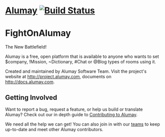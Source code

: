 # [Alumay](https://travis-ci.org/Alumay/FightOnAlumay) [![Build Status](https://travis-ci.org/Alumay/FightOnAlumay.png?branch=master)](https://travis-ci.org/Alumay/FightOnAlumay)

FightOnAlumay
=============

The New Battlefield!


Alumay is a free, open platform that is available to anyone who wants to set $company, !Mission, ~Dictionary, #Chat or @Blog types of rooms using it.

Created and maintained by Alumay Software Team.
Visit the project's website at <http://project.alumay.com>, documents on <http://docs.alumay.com>.


## Getting Involved

Want to report a bug, request a feature, or help us build or translate Alumay?
Check out our in depth guide to [Contributing to Alumay](https://github.com/Alumay/FightOnAlumay/blob/master/CONTRIBUTING.md). 

We need all the help we can get! You can also join in with our [teams](https://github.com/orgs/Alumay/teams) to keep up-to-date and meet other Alumay contributors.

